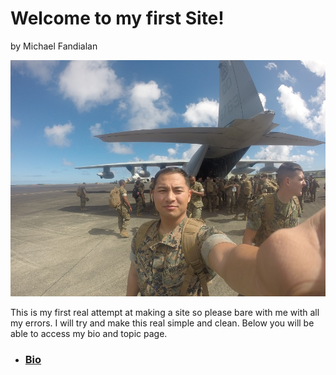 # Welcome to my first Site!
by Michael Fandialan

![Alt Text](Me1.JPG)

This is my first real attempt at making a site so please bare with me with all my errors. I will try and make this real simple and clean. Below you will be able to access my bio and topic page.

+ ### [Bio](bio)
